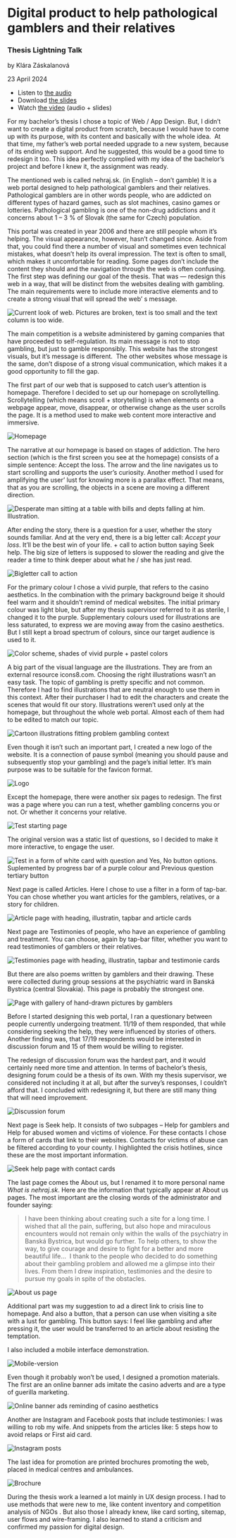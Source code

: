 # Digital product to help pathological gamblers and their relatives

### Thesis Lightning Talk

by Klára Záskalanová

23 April 2024

- Listen to [the audio](assets/audio.mp3)
- Download [the slides](assets/slides.pdf) <!-- Link to your slides: PDF, Figma, etc. -->
- Watch [the video](https://drive.google.com/file/d/1gVJ8_jA_0o9wxuVn5Cwqr1U_FtXxAIFz/view?usp=share_link) (audio + slides)


For my bachelor’s thesis I chose a topic of Web / App Design. But, I didn’t want to create a digital product from scratch, because I would have to come up with its purpose, with its content and basically with the whole idea.  At that time, my father’s web portal needed upgrade to a new system, because of its ending web support. And he suggested, this would be a good time to redesign it too. This idea perfectly complied with my idea of the bachelor’s project and before I knew it, the assignment was ready.

The mentioned web is called nehraj.sk. (in English – don’t gamble) It is a web portal designed to help pathological gamblers and their relatives. Pathological gamblers are in other words people, who are addicted on different types of hazard games, such as slot machines, casino games or lotteries. Pathological gambling is one of the non-drug addictions and it concerns about 1 – 3 % of Slovak (the same for Czech) population.

This portal was created in year 2006 and there are still people whom it’s helping. The visual appearance, however, hasn’t changed since. Aside from that, you could find there a number of visual and sometimes even technical mistakes, what doesn’t help its overal impression. The text is often to small, which makes it uncomfortable for reading. Some pages don’t include the content they should and the navigation through the web is often confusing.  The first step was defining our goal of the thesis. That was — redesign this web in a way, that will be distinct from the websites dealing with gambling. The main requirements were to include more interactive elements and to create a strong visual that will spread the web’ s message.

![Current look of web. Pictures are broken, text is too small and the text column is too wide.](assets/before.png)

The main competition is a website administered by gaming companies that have proceeded to self-regulation. Its main message is not to stop gambling, but just to gamble responsibly. This website has the strongest visuals, but it’s message is different.  The other websites whose message is the same, don’t dispose of a strong visual communication, which makes it a good opportunity to fill the gap.

The first part of our web that is supposed to catch user’s attention is homepage. Therefore I decided to set up our homepage on scrollytelling. Scrollytelling (which means scroll + storytelling) is when elements on a webpage appear, move, disappear, or otherwise change as the user scrolls the page. It is a method used to make web content more interactive and immersive. 

![Homepage](assets/homepage.png)

The narrative at our homepage is based on stages of addiction. The hero section (which is the first screen you see at the homepage) consists of a simple sentence: Accept the loss. The arrow and the line navigates us to start scrolling and supports the user’s curiosity. Another method I used for amplifying the user’ lust for knowing more is a parallax effect. That means, that as you are scrolling, the objects in a scene are moving a different direction. 

![Desperate man sitting at a table with bills and depts falling at him. Illustration.](assets/parralax.png)

After ending the story, there is a question for a user, whether the story sounds familiar. And at the very end, there is a big letter call: *Accept your loss*. It’ll be the best win of your life. + call to action button saying Seek help. The big size of letters is supposed to slower the reading and give the reader a time to think deeper about what he / she has just read.

![Bigletter call to action](assets/CTA.png)

For the primary colour I chose a vivid purple, that refers to the casino aesthetics. In the combination with the primary background beige it should feel warm and it shouldn’t remind of medical websites. The initial primary colour was light blue, but after my thesis supervisor referred to it as sterile, I changed it to the purple. Supplementary colours used for illustrations are less saturated, to express we are moving away from the casino aesthetics. But I still kept a broad spectrum of colours, since our target audience is used to it.

![Color scheme, shades of vivid purple + pastel colors](assets/colors.png)

A big part of the visual language are the illustrations. They are from an external resource icons8.com. Choosing the right illustrations wasn’t an easy task. The topic of gambling is pretty specific and not common. Therefore I had to find illustrations that are neutral enough to use them in this context. After their purchaser I had to edit the characters and create the scenes that would fit our story. Illustrations weren’t used only at the homepage, but throughout the whole web portal. Almost each of them had to be edited to match our topic.

![Cartoon illustrations fitting problem gambling context](assets/illustrations.png)

Even though it isn’t such an important part, I created a new logo of the website. It is a connection of pause symbol (meaning you should pause and subsequently stop your gambling) and the page’s initial letter. It’s main purpose was to be suitable for the favicon format.

![Logo](assets/logo.png)

Except the homepage, there were another six pages to redesign. The first was a page where you can run a test, whether gambling concerns you or not. Or whether it concerns your relative.

![Test starting page](assets/test-page.png)

The original version was a static list of questions, so I decided to make it more interactive, to engage the user.

![Test in a form of white card with question and Yes, No button options. Suplemented by progress bar of a purple colour and Previous question tertiary button](assets/test.png)

Next  page is called Articles. Here I chose to use a filter in a form of tap-bar. You can chose whether you want articles for the gamblers, relatives, or a story for children.

![Article page with heading, illustratin, tapbar and article cards](assets/articles-page.png)

Next page are Testimonies of people, who have an experience of gambling and treatment. You can choose, again by tap-bar filter, whether you want to read testimonies of gamblers or their relatives.

![Testimonies page with heading, illustratin, tapbar and testimonie cards](assets/testimony-page.png)

But there are also poems written by gamblers and their drawing. These were collected during group sessions at the psychiatric ward in Banská Bystrica (central Slovakia). This page is probably the strongest one.

![Page with gallery of hand-drawn pictures by gamblers](assets/testimonies-drawings.png)

Before I started designing this web portal, I ran a questionary between people currently undergoing  treatment. 11/19 of them responded, that while considering seeking the help, they were influenced by stories of others. Another finding was, that 17/19 respondents would be interested in discussion forum and 15 of them would be willing to register.

The redesign of discussion forum was the hardest part, and it would certainly need more time and attention. In terms of bachelor’s thesis, designing forum could be a thesis of its own. With my thesis supervisor, we considered not including it at all, but after the survey’s responses, I couldn’t afford that. I concluded with redesigning it, but there are still many thing that will need improvement.

![Discussion forum](assets/forum.png)

Next page is Seek help. It consists of two subpages – Help for gamblers and Help for abused women and victims of violence. For these contacts I chose a form of cards that link to their websites. Contacts for victims of abuse can be filtered according to your county. I highlighted the crisis hotlines, since these are the most important information.

![Seek help page with contact cards](assets/seek-help-page.png)

The last page comes the About us, but I renamed it to more personal name *What is nehraj.sk*. Here are the information that typically appear at About us pages. The most important are the closing words of the administrator and founder saying:

> I have been thinking about creating such a site for a long time. I wished that all the pain, suffering, but also hope and miraculous encounters would not remain only within the walls of the psychiatry in Banská Bystrica, but would go further. To help others, to show the way, to give courage and desire to fight for a better and more beautiful life…  I thank to the people who decided to do something about their gambling problem and allowed me a glimpse into their lives. From them I drew inspiration, testimonies and the desire to pursue my goals in spite of the obstacles.

![About us page](assets/about.png)

Additional part was my suggestion to ad a direct link to crisis line to homepage. And also a button, that a person can use when visiting a site with a lust for gambling. This button says: I feel like gambling and after pressing it, the user would be transferred to an article about resisting the temptation.

I also included a mobile interface demonstration.

![Mobile-version](assets/mobile.png)

Even though it probably won’t be used, I designed a promotion materials. The first are an online banner ads imitate the casino adverts and are a type of guerilla marketing.

![Online banner ads reminding of casino aesthetics](assets/banner-ads.png)

Another are Instagram and Facebook posts that include testimonies: I was willing to rob my wife. And snippets from the articles like: 5 steps how to avoid relaps or First aid card.

![Instagram posts](assets/ig.png)

The last idea for promotion are printed brochures promoting the web, placed in medical centres and ambulances.

![Brochure](assets/brochure.png)

During the thesis work a learned a lot mainly in UX design process. I had to use methods that were new to me, like content inventory and competition analysis of NGOs . But also those I already knew, like card sorting, sitemap, user flows and wire-framing. I also learned to stand a criticism and confirmed my passion for digital design. 
